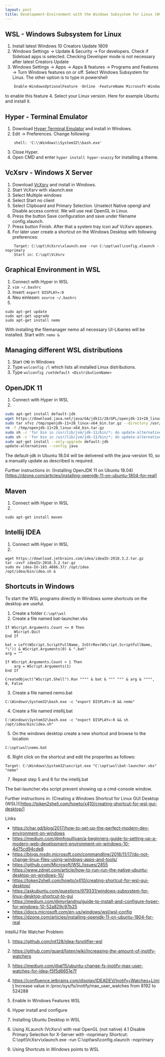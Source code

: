 ```yaml
---
layout: post
title: Development-Environment with the Windows Subsystem for Linux (WSL) for Windows 10
---
```


WSL - Windows Subsystem for Linux
--------------------------------
1. Install latest Windows 10 Creators Update 1809
2. Windows Settings -> Update & Security -> For developers. Check if Sideload apps is selected. Checking Developer mode
is not necessary after latest Creators Update
3. Windows Settings -> Apps -> Apps & features -> Programs and Features -> Turn Windows features on or off. Select
Windows Subsystem for Linux. The other option is to type in powershell
```powershell
    Enable-WindowsOptionalFeature -Online -FeatureName Microsoft-Windows-Subsystem-Linux
```
to enable this feature
4. Select your Linux version. Here for example Ubuntu and install it.

Hyper - Terminal Emulator
-------------------------
1. Download [Hyper Terminal Emulator](https://hyper.is/) and install in Windows.
2. Edit -> Preferences. Change following:
```
    shell: 'C:\\Windows\\System32\\bash.exe'
```
3. Close Hyper.
4. Open CMD and enter `hyper install hyper-snazzy` for installing a theme.

VcXsrv - Windows X Server
-------------------------
1. Download [VcXsrv](https://sourceforge.net/projects/vcxsrv/) and install in Windows.
2. Start VcXsrv with xlaunch.exe
3. Select Multiple windows
4. Select Start no client
5. Select Clipboard and Primary Selection. Unselect Native opengl and Disable access control. We will use real OpenGL
in Linux.
6. Press the button Save configuration and save under filename config.xlaunch.
7. Press button Finish. After that a system tray icon auf VcXsrv appears.
8. For later user create a shortcut on the Windows Desktop with following preferences:
```
    Target: C:\opt\VcXsrv\xlaunch.exe -run C:\opt\wsl\config.xlaunch -noprimary
    Start in: C:\opt\VcXsrv
```

Graphical Environment in WSL
----------------------------
1. Connect with Hyper in WSL
2. `vim ~/.bashrc`
3. Insert: `export DISPLAY=:0`
4. Neu einlesen: `source ~/.bashrc`
5.
```
sudo apt-get update
sudo apt-get upgrade
sudo apt-get install nemo
```
With installing the filemanager nemo all necessary UI-Libaries will be installed. Start with: `nemo &`

Managing different WSL distributions
------------------------------------
1. Start `CMD` in Windows
2. Type `wslconfig /l` which lists all installed Linux distributions.
3. Type `wslconfig /setdefault <DistributionName>`

OpenJDK 11
----------
1. Connect with Hyper in WSL
2.
```bash
sudo apt-get install default-jdk
wget https://download.java.net/java/GA/jdk11/28/GPL/openjdk-11+28_linux-x64_bin.tar.gz -O /tmp/openjdk-11+28_linux-x64_bin.tar.gz
sudo tar xfvz /tmp/openjdk-11+28_linux-x64_bin.tar.gz --directory /usr/lib/jvm
rm -f /tmp/openjdk-11+28_linux-x64_bin.tar.gz
sudo sh -c 'for bin in /usr/lib/jvm/jdk-11/bin/*; do update-alternatives --install /usr/bin/$(basename $bin) $(basename $bin) $bin 100; done'
sudo sh -c 'for bin in /usr/lib/jvm/jdk-11/bin/*; do update-alternatives --set $(basename $bin) $bin; done'
sudo apt-get install --only-upgrade default-jdk
update-alternatives --config java
```
The default-jdk in Ubuntu 18.04 will be delivered with the java-version 10, so a manually update as described is required.

Further instructions in:
(Installing OpenJDK 11 on Ubuntu 18.04)[https://dzone.com/articles/installing-openjdk-11-on-ubuntu-1804-for-real]

Maven
-----
1. Connect with Hyper in WSL
2.
```
sudo apt-get install maven
```

Intellij IDEA
-------------
1. Connect with Hyper in WSL
2.
```
wget https://download.jetbrains.com/idea/ideaIU-2018.3.2.tar.gz
tar -zxvf ideaIU-2018.3.2.tar.gz
sudo mv idea-IU-183.4886.37/ /opt/idea
/opt/idea/bin/idea.sh &
```

Shortcuts in Windows
--------------------
To start the WSL programs directly in Windows some shortcuts on the desktop are useful.
1. Create a folder `C:\opt\wsl`
2. Create a file named bat-launcher.vbs
```
If WScript.Arguments.Count <= 0 Then
    WScript.Quit
End If	

bat = Left(WScript.ScriptFullName, InStrRev(WScript.ScriptFullName, "\")) & WScript.Arguments(0) & ".bat"
arg = ""

If WScript.Arguments.Count > 1 Then
    arg = WScript.Arguments(1)
End If

CreateObject("WScript.Shell").Run """" & bat & """ """ & arg & """", 0, False
```
3. Create a file named nemo.bat
```
C:\Windows\System32\bash.exe -c "export DISPLAY=:0 && nemo"
```
4. Create a file named intellij.bat
```
C:\Windows\System32\bash.exe -c "export DISPLAY=:0 && sh /opt/idea/bin/idea.sh"
```
5. On the windows desktop create a new shortcut and browse to the location
```
C:\opt\wsl\nemo.bat
```
6. Right click on the shortcut and edit the properites as follows:
```
Target: C:\Windows\System32\wscript.exe "C:\opt\wsl\bat-launcher.vbs" "nemo"
```
7. Repeat step 5 and 6 for the intellij.bat

The bat-launcher.vbs script prevent showing up a cmd-console window.

Further instructions in:
(Creating a Windows Shortcut for Linux GUI Desktop (WSL))[https://token2shell.com/howto/x410/creating-shortcut-for-wsl-gui-desktop/]

Links
* https://char.gd/blog/2017/how-to-set-up-the-perfect-modern-dev-environment-on-windows
* https://medium.com/@mfosullivan/a-beginners-guide-to-setting-up-a-modern-web-development-environment-on-windows-10-4d75cd94cde8
* https://blogs.msdn.microsoft.com/commandline/2016/11/17/do-not-change-linux-files-using-windows-apps-and-tools/
* https://github.com/Microsoft/WSL/issues/2855
* https://www.zdnet.com/article/how-to-run-run-the-native-ubuntu-desktop-on-windows-10/
* https://token2shell.com/howto/x410/creating-shortcut-for-wsl-gui-desktop/
* https://askubuntu.com/questions/979331/windows-subsystem-for-linux-desktop-shortcut-to-gui
* https://medium.com/@myrlandnu/guide-to-install-and-configure-hyper-for-windows-10-52a829c97b25
* https://docs.microsoft.com/en-us/windows/wsl/wsl-config
* https://dzone.com/articles/installing-openjdk-11-on-ubuntu-1804-for-real

IntelliJ File Watcher Problem:
1. https://github.com/int128/idea-fsnotifier-wsl
2. https://github.com/guard/listen/wiki/Increasing-the-amount-of-inotify-watchers
3. https://medium.com/@at15/ubuntu-change-fs-inotify-max-user-watches-for-idea-f5f5d6651e7f
4. https://confluence.jetbrains.com/display/IDEADEV/Inotify+Watches+Limit
Increase value in /proc/sys/fs/inotify/max_user_watches from 8192 to 524288

1. Enable in Windows Features WSL
2. Hyper install and configure
3. Installing Ubuntu Desktop in WSL
4. Using XLaunch (VcXsrv) with real OpenGL (not native)
4.1 Disable Primary Selection for X-Server with -noprimary
Shortcut: C:\opt\VcXsrv\xlaunch.exe -run C:\opt\wsl\config.xlaunch -noprimary
5. Using Shortcuts in Windows points to WSL
